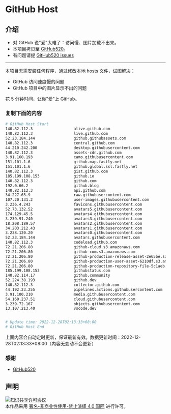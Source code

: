 # GitHub Host
## 介绍
- 对 GitHub 说"爱"太难了：访问慢、图片加载不出来。
- 本项目拷贝至 [GitHub520](https://github.com/521xueweihan/GitHub520)。
- 有问题请提 [GitHub520 issues](https://github.com/521xueweihan/GitHub520/issues/new)

---

本项目无需安装任何程序，通过修改本地 hosts 文件，试图解决：
- GitHub 访问速度慢的问题
- GitHub 项目中的图片显示不出的问题

花 5 分钟时间，让你"爱"上 GitHub。

### 复制下面的内容
```bash
# GitHub Host Start
140.82.112.3                  alive.github.com
140.82.112.3                  live.github.com
52.23.184.144                 github.githubassets.com
140.82.112.3                  central.github.com
44.210.242.200                desktop.githubusercontent.com
140.82.112.3                  assets-cdn.github.com
3.91.160.193                  camo.githubusercontent.com
151.101.1.6                   github.map.fastly.net
151.101.1.6                   github.global.ssl.fastly.net
140.82.112.3                  gist.github.com
185.199.108.153               github.io
140.82.112.3                  github.com
192.0.66.2                    github.blog
140.82.112.3                  api.github.com
34.227.65.9                   raw.githubusercontent.com
107.20.131.2                  user-images.githubusercontent.com
3.236.4.243                   favicons.githubusercontent.com
52.73.132.52                  avatars5.githubusercontent.com
174.129.45.5                  avatars4.githubusercontent.com
3.239.91.240                  avatars3.githubusercontent.com
18.208.189.57                 avatars2.githubusercontent.com
34.203.212.43                 avatars1.githubusercontent.com
3.238.120.20                  avatars0.githubusercontent.com
52.23.184.144                 avatars.githubusercontent.com
140.82.112.3                  codeload.github.com
72.21.206.80                  github-cloud.s3.amazonaws.com
72.21.206.80                  github-com.s3.amazonaws.com
72.21.206.80                  github-production-release-asset-2e65be.s3.amazonaws.com
72.21.206.80                  github-production-user-asset-6210df.s3.amazonaws.com
72.21.206.80                  github-production-repository-file-5c1aeb.s3.amazonaws.com
185.199.108.153               githubstatus.com
140.82.114.17                 github.community
52.224.38.193                 github.dev
140.82.112.3                  collector.github.com
44.192.23.255                 pipelines.actions.githubusercontent.com
3.91.100.210                  media.githubusercontent.com
54.160.237.51                 cloud.githubusercontent.com
3.239.72.167                  objects.githubusercontent.com
13.107.213.40                 vscode.dev


# Update time: 2022-12-28T02:13:33+08:00
# GitHub Host End

```
上面内容会自动定时更新，保证最新有效。数据更新时间：2022-12-28T02:13:33+08:00（内容无变动不会更新）

### 感谢

- [GitHub520](https://github.com/521xueweihan/GitHub520)

## 声明
<a rel="license" href="https://creativecommons.org/licenses/by-nc-nd/4.0/deed.zh"><img alt="知识共享许可协议" style="border-width: 0" src="https://licensebuttons.net/l/by-nc-nd/4.0/88x31.png"></a><br>本作品采用 <a rel="license" href="https://creativecommons.org/licenses/by-nc-nd/4.0/deed.zh">署名-非商业性使用-禁止演绎 4.0 国际</a> 进行许可。